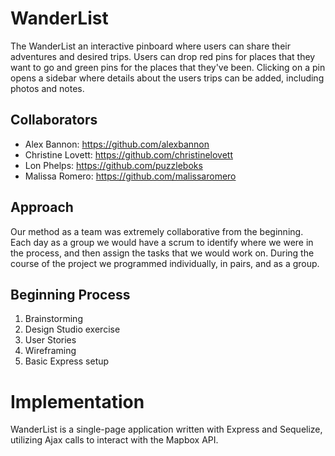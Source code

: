 # WanderList
The WanderList an interactive pinboard where users can share their adventures and desired trips. Users can drop red pins for places that they want to go and green pins for the places that they've been. Clicking on a pin opens a sidebar where details about the users trips can be added, including photos and notes.

## Collaborators
- Alex Bannon: https://github.com/alexbannon
- Christine Lovett: https://github.com/christinelovett
- Lon Phelps: https://github.com/puzzleboks
- Malissa Romero: https://github.com/malissaromero

## Approach
Our method as a team was extremely collaborative from the beginning. Each day as a group we would have a scrum to identify where we were in the process, and then assign the tasks that we would work on. During the course of the project we programmed individually, in pairs, and as a group.

## Beginning Process
1. Brainstorming
2. Design Studio exercise
3. User Stories
4. Wireframing
5. Basic Express setup

# Implementation
WanderList is a single-page application written with Express and Sequelize, utilizing Ajax calls to interact with the Mapbox API.
